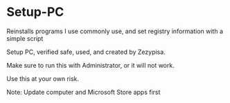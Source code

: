 # Setup-PC
Reinstalls programs I use commonly use, and set registry information with a simple script

Setup PC, verified safe, used, and created by Zezypisa.

Make sure to run this with Administrator, or it will not work.

Use this at your own risk.

Note: Update computer and Microsoft Store apps first
